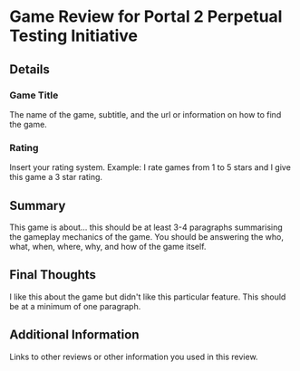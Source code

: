 # Game Review for Portal 2 Perpetual Testing Initiative

## Details

### Game Title
The name of the game, subtitle, and the url or information on how to find the game.

### Rating
Insert your rating system. Example: I rate games from 1 to 5 stars and I give this game a 3 star rating.

## Summary
This game is about... this should be at least 3-4 paragraphs summarising the gameplay mechanics of the game. You should be answering the who, what, when, where, why, and how of the game itself.

## Final Thoughts
I like this about the game but didn't like this particular feature. This should be at a minimum of one paragraph.

## Additional Information
Links to other reviews or other information you used in this review.
